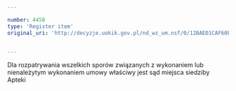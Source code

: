 ```yaml
---

number: 4458
type: 'Register item'
original_uri: 'http://decyzje.uokik.gov.pl/nd_wz_um.nsf/0/12BAED1CAF60EFB0C1257B490029854C?OpenDocument'


---
```


Dla rozpatrywania wszelkich sporów związanych z wykonaniem lub nienależytym wykonaniem umowy właściwy jest sąd miejsca siedziby Apteki
